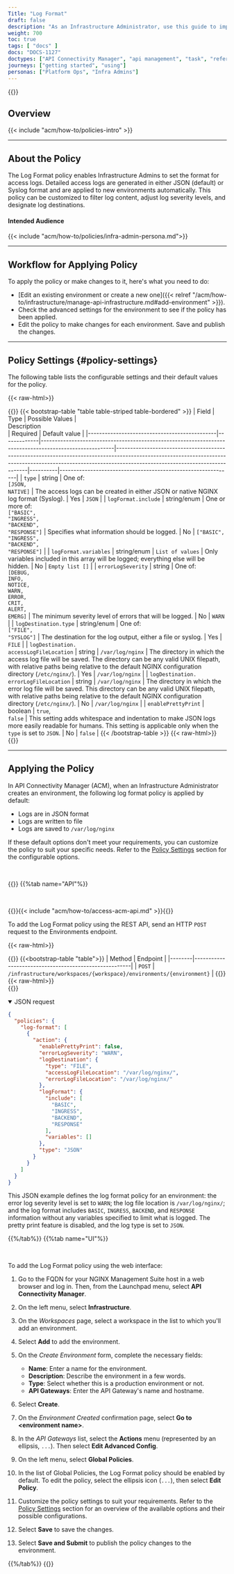 ```yaml
---
Title: "Log Format"
draft: false
description: "As an Infrastructure Administrator, use this guide to implement a standard log format for all environments hosting APIs."
weight: 700
toc: true
tags: [ "docs" ]
docs: "DOCS-1127"
doctypes: ["API Connectivity Manager", "api management", "task", "reference"]
journeys: ["getting started", "using"]
personas: ["Platform Ops", "Infra Admins"]
---
```


{{<custom-styles>}}

## Overview

{{< include "acm/how-to/policies-intro" >}}

---

## About the Policy

The Log Format policy enables Infrastructure Admins to set the format for access logs. Detailed access logs are generated in either JSON (default) or Syslog format and are applied to new environments automatically. This policy can be customized to filter log content, adjust log severity levels, and designate log destinations.

#### Intended Audience

{{< include "acm/how-to/policies/infra-admin-persona.md">}}

---

## Workflow for Applying Policy

To apply the policy or make changes to it, here's what you need to do:

- [Edit an existing environment or create a new one]({{< relref "/acm/how-to/infrastructure/manage-api-infrastructure.md#add-environment" >}}).
- Check the advanced settings for the environment to see if the policy has been applied.
- Edit the policy to make changes for each environment. Save and publish the changes.

---

## Policy Settings {#policy-settings}

The following table lists the configurable settings and their default values for the policy.

{{< raw-html>}}<div class="table-responsive">{{</raw-html>}}
{{< bootstrap-table "table table-striped table-bordered" >}}
| Field                                        | Type    | Possible Values                                                                                        | <div style="width:400px">Description</div>                                                                                                                                                               | Required | Default value                                                |
|----------------------------------------------|-------------|--------------------------------------------------------------------------------------------------------|----------------------------------------------------------------------------------------------------------------------------------------------------------------------------------------------------------|----------|--------------------------------------------------------------|
| `type`                                       | string      | One of:<br>`[JSON,`<br>`NATIVE]`                                                                       | The access logs can be created in either JSON or native NGINX log format (Syslog).                                                                                                                       | Yes      | `JSON`                                                       |
| `logFormat.include`                          | string/enum | One or more of:<br>`["BASIC",`<br>`"INGRESS",`<br>`"BACKEND",`<br>`"RESPONSE"]`                        | Specifies what information should be logged.                                                                                                                                                             | No       | `["BASIC",`<br>`"INGRESS",`<br>`"BACKEND",`<br>`"RESPONSE"]` |
| `logFormat.variables`                        | string/enum | `List of values`                                                                                       | Only variables included in this array will be logged; everything else will be hidden.                                                                                                                    | No       | `Empty list []`                                              |
| `errorLogSeverity`                           | string      | One of:<br>`[DEBUG,`<br>`INFO,`<br>`NOTICE,`<br>`WARN,`<br>`ERROR,`<br>`CRIT,`<br>`ALERT,`<br>`EMERG]` | The minimum severity level of errors that will be logged.                                                                                                                                                | No       | `WARN`                                                       |
| `logDestination.type`                        | string/enum | One of:<br>`["FILE",`<br>`"SYSLOG"]`                                                                   | The destination for the log output, either a file or syslog.                                                                                                                                             | Yes      | `FILE`                                                       |
| `logDestination.`<br>`accessLogFileLocation` | string      | `/var/log/nginx`                                                                                       | The directory in which the access log file will be saved. The directory can be any valid UNIX filepath, with relative paths being relative to the default NGINX configuration directory (`/etc/nginx/`). | Yes      | `/var/log/nginx`                                             |
| `logDestination.`<br>`errorLogFileLocation`  | string      | `/var/log/nginx`                                                                                       | The directory in which the error log file will be saved. This directory can be any valid UNIX filepath, with relative paths being relative to the default NGINX configuration directory (`/etc/nginx/`). | No       | `/var/log/nginx`                                             |
| `enablePrettyPrint`                          | boolean     | `true`,<br>`false`                                                                                     | This setting adds whitespace and indentation to make JSON logs more easily readable for humans. This setting is applicable only when the `type` is set to `JSON`.                                        | No       | `false`                                                      |
{{< /bootstrap-table >}}
{{< raw-html>}}</div>{{</raw-html>}}

---

## Applying the Policy

In API Connectivity Manager (ACM), when an Infrastructure Administrator creates an environment, the following log format policy is applied by default:

- Logs are in JSON format
- Logs are written to file
- Logs are saved to `/var/log/nginx`

If these default options don't meet your requirements, you can customize the policy to suit your specific needs. Refer to the [Policy Settings](#policy-settings) section for the configurable options.

<br>

{{<tabs name="add_log_format_policy">}}
{{%tab name="API"%}}

<br>

{{<see-also>}}{{< include "acm/how-to/access-acm-api.md" >}}{{</see-also>}}

To add the Log Format policy using the REST API, send an HTTP `POST` request to the Environments endpoint.

{{< raw-html>}}<div class="table-responsive">{{</raw-html>}}
{{<bootstrap-table "table">}}
| Method | Endpoint                                              |
|--------|-------------------------------------------------------|
| `POST` | `/infrastructure/workspaces/{workspace}/environments/{environment}` |
{{</bootstrap-table>}}
{{< raw-html>}}</div>{{</raw-html>}}

<details open>
<summary>JSON request</summary>

```json
{
  "policies": {
    "log-format": [
      {
        "action": {
          "enablePrettyPrint": false,
          "errorLogSeverity": "WARN",
          "logDestination": {
            "type": "FILE",
            "accessLogFileLocation": "/var/log/nginx/",
            "errorLogFileLocation": "/var/log/nginx/"
          },
          "logFormat": {
            "include": [
              "BASIC",
              "INGRESS",
              "BACKEND",
              "RESPONSE"
            ],
            "variables": []
          },
          "type": "JSON"
        }
      }
    ]
  }
}
```

This JSON example defines the log format policy for an environment: the error log severity level is set to `WARN`; the log file location is `/var/log/nginx/`; and the log format includes `BASIC`, `INGRESS`, `BACKEND`, and `RESPONSE` information without any variables specified to limit what is logged. The pretty print feature is disabled, and the log type is set to `JSON`.

</details>

{{%/tab%}}
{{%tab name="UI"%}}

<br>

To add the Log Format policy using the web interface:

1. Go to the FQDN for your NGINX Management Suite host in a web browser and log in. Then, from the Launchpad menu, select **API Connectivity Manager**.
2. On the left menu, select **Infrastructure**.
3. On the *Workspaces* page, select a workspace in the list to which you'll add an environment.
4. Select **Add** to add the environment.
5. On the *Create Environment* form, complete the necessary fields:

   - **Name**: Enter a name for the environment.
   - **Description**: Describe the environment in a few words.
   - **Type**: Select whether this is a production environment or not.
   - **API Gateways**: Enter the API Gateway's name and hostname.

6. Select **Create**.
7. On the *Environment Created* confirmation page, select **Go to \<environment name>**.
8. In the *API Gateways* list, select the **Actions** menu (represented by an ellipsis, `...`). Then select **Edit Advanced Config**.
9. On the left menu, select **Global Policies**.
10. In the list of Global Policies, the Log Format policy should be enabled by default. To edit the policy, select the ellipsis icon (`...`), then select **Edit Policy**.
11. Customize the policy settings to suit your requirements. Refer to the [Policy Settings](#policy-settings) section for an overview of the available options and their possible configurations.
12. Select **Save** to save the changes.
13. Select **Save and Submit** to publish the policy changes to the environment.

{{%/tab%}}
{{</tabs>}}
